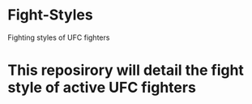 # Fight-Styles
Fighting styles of UFC fighters
# This reposirory will detail the fight style of active UFC fighters
